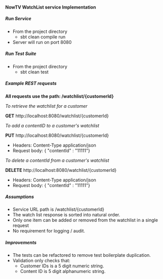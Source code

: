 #### NowTV WatchList service Implementation

##### Run Service

* From the project directory
   * sbt clean compile run
* Server will run on port 8080

##### Run Test Suite
* From the project directory
   * sbt clean test
    
##### Example REST requests

**All requests use the path: /watchlist/{customerId}**

*To retrieve the watchlist for a customer*

**GET** http://localhost:8080/watchlist/{customerId}

*To add a contentID to a customer's watchlist*

**PUT** http://localhost:8080/watchlist/{customerId}
* Headers: Content-Type application/json
* Request body: { "contentId" : "11111"}  

*To delete a contentId from a customer's watchlist*

**DELETE** http://localhost:8080/watchlist/{customerId}
* Headers: Content-Type application/json
* Request body: { "contentId" : "11111"} 


##### Assumptions
* Service URL path is /watchlist/{customerId}
* The watch list response is sorted into natural order.
* Only one item can be added or removed from the watchlist in a single request
* No requirement for logging / audit.

##### Improvements
* The tests can be refactored to remove test boilerplate duplication.
* Validation only checks that:
    * Customer IDs is a 5 digit numeric string.
    * Content ID is 5 digit alphanumeric string.
